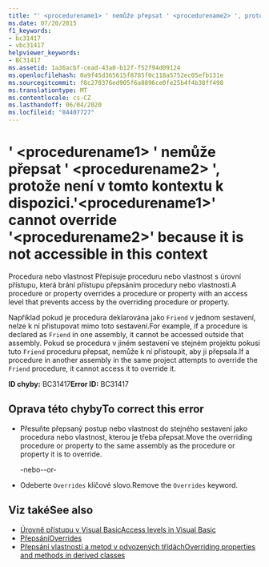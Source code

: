 ```yaml
---
title: "' <procedurename1> ' nemůže přepsat ' <procedurename2> ', protože není v tomto kontextu k dispozici."
ms.date: 07/20/2015
f1_keywords:
- bc31417
- vbc31417
helpviewer_keywords:
- BC31417
ms.assetid: 1a36acbf-cead-43a0-b12f-f52f94d09124
ms.openlocfilehash: 0a9f45d365615f8785f0c118a5752ec05efb131e
ms.sourcegitcommit: f8c270376ed905f6a8896ce0fe25b4f4b38ff498
ms.translationtype: MT
ms.contentlocale: cs-CZ
ms.lasthandoff: 06/04/2020
ms.locfileid: "84407727"
---
```

# <a name="procedurename1-cannot-override-procedurename2-because-it-is-not-accessible-in-this-context"></a><span data-ttu-id="256c7-102">' \<procedurename1> ' nemůže přepsat ' \<procedurename2> ', protože není v tomto kontextu k dispozici.</span><span class="sxs-lookup"><span data-stu-id="256c7-102">'\<procedurename1>' cannot override '\<procedurename2>' because it is not accessible in this context</span></span>
<span data-ttu-id="256c7-103">Procedura nebo vlastnost Přepisuje proceduru nebo vlastnost s úrovní přístupu, která brání přístupu přepsáním procedury nebo vlastnosti.</span><span class="sxs-lookup"><span data-stu-id="256c7-103">A procedure or property overrides a procedure or property with an access level that prevents access by the overriding procedure or property.</span></span>  
  
 <span data-ttu-id="256c7-104">Například pokud je procedura deklarována jako `Friend` v jednom sestavení, nelze k ní přistupovat mimo toto sestavení.</span><span class="sxs-lookup"><span data-stu-id="256c7-104">For example, if a procedure is declared as `Friend` in one assembly, it cannot be accessed outside that assembly.</span></span> <span data-ttu-id="256c7-105">Pokud se procedura v jiném sestavení ve stejném projektu pokusí tuto `Friend` proceduru přepsat, nemůže k ní přistoupit, aby ji přepsala.</span><span class="sxs-lookup"><span data-stu-id="256c7-105">If a procedure in another assembly in the same project attempts to override the `Friend` procedure, it cannot access it to override it.</span></span>  
  
 <span data-ttu-id="256c7-106">**ID chyby:** BC31417</span><span class="sxs-lookup"><span data-stu-id="256c7-106">**Error ID:** BC31417</span></span>  
  
## <a name="to-correct-this-error"></a><span data-ttu-id="256c7-107">Oprava této chyby</span><span class="sxs-lookup"><span data-stu-id="256c7-107">To correct this error</span></span>  
  
- <span data-ttu-id="256c7-108">Přesuňte přepsaný postup nebo vlastnost do stejného sestavení jako procedura nebo vlastnost, kterou je třeba přepsat.</span><span class="sxs-lookup"><span data-stu-id="256c7-108">Move the overriding procedure or property to the same assembly as the procedure or property it is to override.</span></span>  
  
     <span data-ttu-id="256c7-109">-nebo-</span><span class="sxs-lookup"><span data-stu-id="256c7-109">-or-</span></span>  
  
- <span data-ttu-id="256c7-110">Odeberte `Overrides` klíčové slovo.</span><span class="sxs-lookup"><span data-stu-id="256c7-110">Remove the `Overrides` keyword.</span></span>  
  
## <a name="see-also"></a><span data-ttu-id="256c7-111">Viz také</span><span class="sxs-lookup"><span data-stu-id="256c7-111">See also</span></span>

- [<span data-ttu-id="256c7-112">Úrovně přístupu v Visual Basic</span><span class="sxs-lookup"><span data-stu-id="256c7-112">Access levels in Visual Basic</span></span>](../programming-guide/language-features/declared-elements/access-levels.md)
- [<span data-ttu-id="256c7-113">Přepsání</span><span class="sxs-lookup"><span data-stu-id="256c7-113">Overrides</span></span>](../language-reference/modifiers/overrides.md)
- [<span data-ttu-id="256c7-114">Přepsání vlastností a metod v odvozených třídách</span><span class="sxs-lookup"><span data-stu-id="256c7-114">Overriding properties and methods in derived classes</span></span>](../programming-guide/language-features/objects-and-classes/inheritance-basics.md#overriding-properties-and-methods-in-derived-classes)
